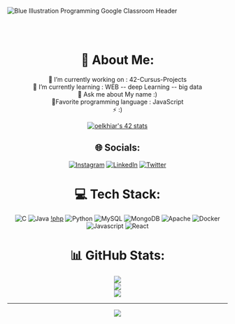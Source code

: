 
![Blue Illustration Programming  Google Classroom Header](https://user-images.githubusercontent.com/104714064/196247688-8d794698-6be2-47e8-a3e3-64b4d0f2f4fe.jpeg)

<br/>

<div align="center">
<br/>

 






# 💫 About Me:
🔭 I’m currently working on  : 42-Cursus-Projects <br>🌱 I’m currently learning  :  WEB  --  deep Learning -- big data<br>💬 Ask me about My name :)<br>💯Favorite programming language : JavaScript<br>⚡  :)

<a href="https://github.com/elkhiarii"><img src="https://badge.mediaplus.ma/greenbinary/oelkhiar" alt="oelkhiar's 42 stats" /></a> 



## 🌐 Socials:
[![Instagram](https://img.shields.io/badge/Instagram-%23E4405F.svg?logo=Instagram&logoColor=white)](https://instagram.com/othmane.elkhiari) [![LinkedIn](https://img.shields.io/badge/LinkedIn-%230077B5.svg?logo=linkedin&logoColor=white)](https://www.linkedin.com/mwlite/in/othmane-elkhiari-771790243/) [![Twitter](https://img.shields.io/badge/Twitter-%231DA1F2.svg?logo=Twitter&logoColor=white)](https://twitter.com/elkhiarii) 

# 💻 Tech Stack:
![C](https://img.shields.io/badge/c-%2300599C.svg?style=for-the-badge&logo=c&logoColor=white) ![Java](https://img.shields.io/badge/java-%23ED8B00.svg?style=for-the-badge&logo=java&logoColor=white) [!php](https://img.shields.io/badge/php-%2342399php.svg?style=for-the-badge&logo=php&logoColor=white) ![Python](https://img.shields.io/badge/python-3670A0?style=for-the-badge&logo=python&logoColor=ffdd54) ![MySQL](https://img.shields.io/badge/mysql-%2300f.svg?style=for-the-badge&logo=mysql&logoColor=white) ![MongoDB](https://img.shields.io/badge/MongoDB-%234ea94b.svg?style=for-the-badge&logo=mongodb&logoColor=white) ![Apache](https://img.shields.io/badge/apache-%23D42029.svg?style=for-the-badge&logo=apache&logoColor=white) ![Docker](https://img.shields.io/badge/docker-%230db7ed.svg?style=for-the-badge&logo=docker&logoColor=white) ![Javascript](https://img.shields.io/badge/javascript-%2300599javascript.svg?style=for-the-badge&logo=javascript&logoColor=white) ![React](https://img.shields.io/badge/react-%2342399javascript.svg?style=for-the-badge&logo=react&logoColor=white)
# 📊 GitHub Stats:
![](https://github-readme-stats.vercel.app/api?username=elkhiari&theme=jolly&hide_border=false&include_all_commits=false&count_private=false)<br/>
![](https://github-readme-streak-stats.herokuapp.com/?user=elkhiari&theme=jolly&hide_border=false)<br/>
![](https://github-readme-stats.vercel.app/api/top-langs/?username=elkhiari&theme=jolly&hide_border=false&include_all_commits=false&count_private=false&layout=compact)

---
[![](https://visitcount.itsvg.in/api?id=imane-hu&icon=0&color=0)](https://visitcount.itsvg.in)
</div>
